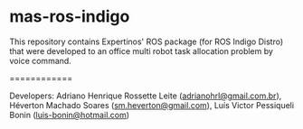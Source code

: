 mas-ros-indigo
============

This repository contains Expertinos' ROS package (for ROS Indigo Distro) that were developed to an office multi robot task allocation problem by voice command.

============

Developers:
Adriano Henrique Rossette Leite (adrianohrl@gmail.com.br),
Héverton Machado Soares (sm.heverton@gmail.com),
Luís Victor Pessiqueli Bonin (luis-bonin@hotmail.com)
